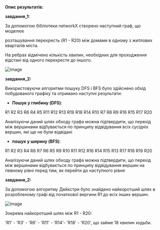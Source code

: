 **Опис результатів:**

**завдання_1:**

За допомогою бібліотеки networkX створено наступний граф, що моделює 

розташування перехресть (R1 - R20) між домами в одному з житлових кварталів міста.

На ребрах відмічено кількість хвилин, необхідних для проходження відстані від одного перехрестя до іншого. 

![image](https://github.com/yanamud/goit-algo-hw-06/assets/136761283/473966ab-43a5-4c5e-aa87-4d52eddfb48d)

**завдання_2:**

Використовуючи алгоритми пошуку DFS і BFS було здійснено обхід побудованого графіку та отримано наступні результати:

- **Пошук у глибину (DFS)**:
  
R1 R2 R3 R6 R4 R5 R11 R12 R13 R19 R18 R14 R10 R7 R8 R9 R16 R15 R17 R20 

Аналізуючи даний шлях обходу графа можна підтвердити, що перехід між вершинами відбувається по принципу 
відвідування всіх сусідніх вершин, які ще не були відвідані

- **пошук у ширину (BFS)**:
  
R1 R2 R3 R4 R8 R7 R6 R5 R9 R10 R11 R12 R16 R14 R15 R13 R17 R18 R19 R20

Аналізуючи даний шлях обходу графа можна підтвердити, що перехід між вершинами відбувається по принципу 
відвідування вершин на певному рівні перед тим, як перейти до наступного рівня

**завдання_2:**

За допомогою алгоритму Дейкстри було знайдено найкоротший шлях в розробленому графі від початкової вергини R1
до всіх інших вершин. 

![image](https://github.com/yanamud/goit-algo-hw-06/assets/136761283/60c7d952-8034-47ce-a5f0-1b5938f2397c)



Зокрема найкоротший шлях між R1 - R20:

'R1' - 'R3' - 'R6' - 'R11' - 'R14'- 'R18' - 'R20', що займе 18 хвилин ходьби.
